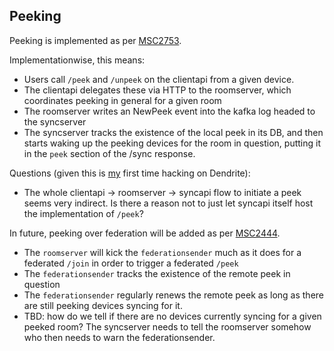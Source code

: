 ## Peeking

Peeking is implemented as per [MSC2753](https://github.com/matrix-org/matrix-doc/pull/2753).

Implementationwise, this means:
 * Users call `/peek` and `/unpeek` on the clientapi from a given device.
 * The clientapi delegates these via HTTP to the roomserver, which coordinates peeking in general for a given room
 * The roomserver writes an NewPeek event into the kafka log headed to the syncserver
 * The syncserver tracks the existence of the local peek in its DB, and then starts waking up the peeking devices for the room in question, putting it in the `peek` section of the /sync response.

Questions (given this is [my](https://github.com/ara4n) first time hacking on Dendrite):
 * The whole clientapi -> roomserver -> syncapi flow to initiate a peek seems very indirect.  Is there a reason not to just let syncapi itself host the implementation of `/peek`?

In future, peeking over federation will be added as per [MSC2444](https://github.com/matrix-org/matrix-doc/pull/2444).
 * The `roomserver` will kick the `federationsender` much as it does for a federated `/join` in order to trigger a federated `/peek`
 * The `federationsender` tracks the existence of the remote peek in question
 * The `federationsender` regularly renews the remote peek as long as there are still peeking devices syncing for it.
  * TBD: how do we tell if there are no devices currently syncing for a given peeked room?  The syncserver needs to tell the roomserver
    somehow who then needs to warn the federationsender.